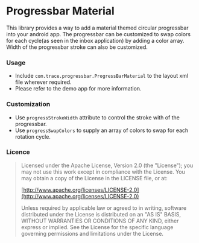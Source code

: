 # Progressbar Material

This library provides a way to add a material themed circular progressbar into your android app. The progressbar can be customized to swap colors for each cycle(as seen in the inbox application) by adding a color array. Width of the progressbar stroke can also be customized.

### Usage 

* Include `com.trace.progressbar.ProgressBarMaterial` to the layout xml file wherever required.
* Please refer to the demo app for more information.

### Customization

* Use `progressStrokeWidth` attribute to control the stroke with of the progressbar.
* Use `progressSwapColors` to supply an array of colors to swap for each rotation cycle.

### Licence

> Licensed under the Apache License, Version 2.0 (the "License");
> you may not use this work except in compliance with the License.
> You may obtain a copy of the License in the LICENSE file, or at:
>
>  [http://www.apache.org/licenses/LICENSE-2.0](http://www.apache.org/licenses/LICENSE-2.0)
>
> Unless required by applicable law or agreed to in writing, software
> distributed under the License is distributed on an "AS IS" BASIS,
> WITHOUT WARRANTIES OR CONDITIONS OF ANY KIND, either express or implied.
> See the License for the specific language governing permissions and
> limitations under the License.
